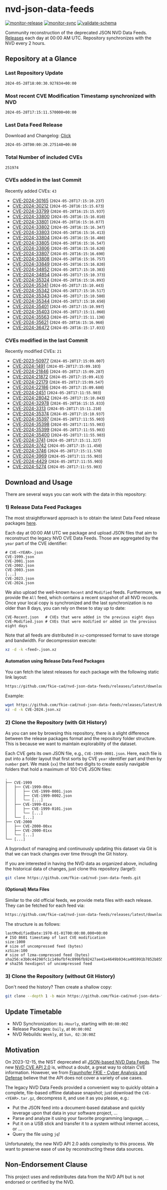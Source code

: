 # nvd-json-data-feeds

[![monitor-release](https://github.com/fkie-cad/nvd-json-data-feeds/actions/workflows/monitor_release.yml/badge.svg)](https://github.com/fkie-cad/nvd-json-data-feeds/actions/workflows/monitor_release.yml)
[![monitor-sync](https://github.com/fkie-cad/nvd-json-data-feeds/actions/workflows/monitor_sync.yml/badge.svg)](https://github.com/fkie-cad/nvd-json-data-feeds/actions/workflows/monitor_sync.yml)
[![validate-schema](https://github.com/fkie-cad/nvd-json-data-feeds/actions/workflows/validate_schema.yml/badge.svg)](https://github.com/fkie-cad/nvd-json-data-feeds/actions/workflows/validate_schema.yml)

Community reconstruction of the deprecated JSON NVD Data Feeds.
[Releases](https://github.com/fkie-cad/nvd-json-data-feeds/releases/latest) each day at 00:00 AM UTC.
Repository synchronizes with the NVD every 2 hours.

## Repository at a Glance

### Last Repository Update

```plain
2024-05-28T18:00:30.927834+00:00
```

### Most recent CVE Modification Timestamp synchronized with NVD

```plain
2024-05-28T17:15:11.570000+00:00
```

### Last Data Feed Release

Download and Changelog: [Click](https://github.com/fkie-cad/nvd-json-data-feeds/releases/latest)

```plain
2024-05-28T00:00:20.275140+00:00
```

### Total Number of included CVEs

```plain
251974
```

### CVEs added in the last Commit

Recently added CVEs: `43`

- [CVE-2024-30165](CVE-2024/CVE-2024-301xx/CVE-2024-30165.json) (`2024-05-28T17:15:10.237`)
- [CVE-2024-30212](CVE-2024/CVE-2024-302xx/CVE-2024-30212.json) (`2024-05-28T16:15:15.673`)
- [CVE-2024-33799](CVE-2024/CVE-2024-337xx/CVE-2024-33799.json) (`2024-05-28T16:15:15.937`)
- [CVE-2024-33800](CVE-2024/CVE-2024-338xx/CVE-2024-33800.json) (`2024-05-28T16:15:16.010`)
- [CVE-2024-33801](CVE-2024/CVE-2024-338xx/CVE-2024-33801.json) (`2024-05-28T16:15:16.077`)
- [CVE-2024-33802](CVE-2024/CVE-2024-338xx/CVE-2024-33802.json) (`2024-05-28T16:15:16.347`)
- [CVE-2024-33803](CVE-2024/CVE-2024-338xx/CVE-2024-33803.json) (`2024-05-28T16:15:16.413`)
- [CVE-2024-33804](CVE-2024/CVE-2024-338xx/CVE-2024-33804.json) (`2024-05-28T16:15:16.480`)
- [CVE-2024-33805](CVE-2024/CVE-2024-338xx/CVE-2024-33805.json) (`2024-05-28T16:15:16.547`)
- [CVE-2024-33806](CVE-2024/CVE-2024-338xx/CVE-2024-33806.json) (`2024-05-28T16:15:16.620`)
- [CVE-2024-33807](CVE-2024/CVE-2024-338xx/CVE-2024-33807.json) (`2024-05-28T16:15:16.690`)
- [CVE-2024-33808](CVE-2024/CVE-2024-338xx/CVE-2024-33808.json) (`2024-05-28T16:15:16.757`)
- [CVE-2024-33849](CVE-2024/CVE-2024-338xx/CVE-2024-33849.json) (`2024-05-28T16:15:16.820`)
- [CVE-2024-34852](CVE-2024/CVE-2024-348xx/CVE-2024-34852.json) (`2024-05-28T17:15:10.303`)
- [CVE-2024-34854](CVE-2024/CVE-2024-348xx/CVE-2024-34854.json) (`2024-05-28T17:15:10.373`)
- [CVE-2024-35324](CVE-2024/CVE-2024-353xx/CVE-2024-35324.json) (`2024-05-28T16:15:16.893`)
- [CVE-2024-35341](CVE-2024/CVE-2024-353xx/CVE-2024-35341.json) (`2024-05-28T17:15:10.443`)
- [CVE-2024-35342](CVE-2024/CVE-2024-353xx/CVE-2024-35342.json) (`2024-05-28T17:15:10.517`)
- [CVE-2024-35343](CVE-2024/CVE-2024-353xx/CVE-2024-35343.json) (`2024-05-28T17:15:10.580`)
- [CVE-2024-35344](CVE-2024/CVE-2024-353xx/CVE-2024-35344.json) (`2024-05-28T17:15:10.650`)
- [CVE-2024-35401](CVE-2024/CVE-2024-354xx/CVE-2024-35401.json) (`2024-05-28T17:15:10.997`)
- [CVE-2024-35403](CVE-2024/CVE-2024-354xx/CVE-2024-35403.json) (`2024-05-28T17:15:11.060`)
- [CVE-2024-35563](CVE-2024/CVE-2024-355xx/CVE-2024-35563.json) (`2024-05-28T17:15:11.130`)
- [CVE-2024-35621](CVE-2024/CVE-2024-356xx/CVE-2024-35621.json) (`2024-05-28T16:15:16.960`)
- [CVE-2024-36472](CVE-2024/CVE-2024-364xx/CVE-2024-36472.json) (`2024-05-28T16:15:17.033`)


### CVEs modified in the last Commit

Recently modified CVEs: `21`

- [CVE-2023-50977](CVE-2023/CVE-2023-509xx/CVE-2023-50977.json) (`2024-05-28T17:15:09.007`)
- [CVE-2024-1491](CVE-2024/CVE-2024-14xx/CVE-2024-1491.json) (`2024-05-28T17:15:09.103`)
- [CVE-2024-21846](CVE-2024/CVE-2024-218xx/CVE-2024-21846.json) (`2024-05-28T17:15:09.287`)
- [CVE-2024-21872](CVE-2024/CVE-2024-218xx/CVE-2024-21872.json) (`2024-05-28T17:15:09.413`)
- [CVE-2024-22179](CVE-2024/CVE-2024-221xx/CVE-2024-22179.json) (`2024-05-28T17:15:09.547`)
- [CVE-2024-22186](CVE-2024/CVE-2024-221xx/CVE-2024-22186.json) (`2024-05-28T17:15:09.680`)
- [CVE-2024-2451](CVE-2024/CVE-2024-24xx/CVE-2024-2451.json) (`2024-05-28T17:11:55.903`)
- [CVE-2024-28042](CVE-2024/CVE-2024-280xx/CVE-2024-28042.json) (`2024-05-28T17:15:10.043`)
- [CVE-2024-32978](CVE-2024/CVE-2024-329xx/CVE-2024-32978.json) (`2024-05-28T16:15:15.833`)
- [CVE-2024-3313](CVE-2024/CVE-2024-33xx/CVE-2024-3313.json) (`2024-05-28T17:15:11.210`)
- [CVE-2024-35374](CVE-2024/CVE-2024-353xx/CVE-2024-35374.json) (`2024-05-28T17:15:10.937`)
- [CVE-2024-35397](CVE-2024/CVE-2024-353xx/CVE-2024-35397.json) (`2024-05-28T17:11:55.903`)
- [CVE-2024-35398](CVE-2024/CVE-2024-353xx/CVE-2024-35398.json) (`2024-05-28T17:11:55.903`)
- [CVE-2024-35399](CVE-2024/CVE-2024-353xx/CVE-2024-35399.json) (`2024-05-28T17:11:55.903`)
- [CVE-2024-35400](CVE-2024/CVE-2024-354xx/CVE-2024-35400.json) (`2024-05-28T17:11:55.903`)
- [CVE-2024-3741](CVE-2024/CVE-2024-37xx/CVE-2024-3741.json) (`2024-05-28T17:15:11.327`)
- [CVE-2024-3742](CVE-2024/CVE-2024-37xx/CVE-2024-3742.json) (`2024-05-28T17:15:11.450`)
- [CVE-2024-3746](CVE-2024/CVE-2024-37xx/CVE-2024-3746.json) (`2024-05-28T17:15:11.570`)
- [CVE-2024-3969](CVE-2024/CVE-2024-39xx/CVE-2024-3969.json) (`2024-05-28T17:11:55.903`)
- [CVE-2024-4429](CVE-2024/CVE-2024-44xx/CVE-2024-4429.json) (`2024-05-28T17:11:55.903`)
- [CVE-2024-5274](CVE-2024/CVE-2024-52xx/CVE-2024-5274.json) (`2024-05-28T17:11:55.903`)


## Download and Usage

There are several ways you can work with the data in this repository:

### 1) Release Data Feed Packages

The most straightforward approach is to obtain the latest Data Feed release packages [here](https://github.com/fkie-cad/nvd-json-data-feeds/releases/latest).

Each day at 00:00 AM UTC we package and upload JSON files that aim to reconstruct the legacy NVD CVE Data Feeds.
Those are aggregated by the `year` part of the CVE identifier:

```
# CVE-<YEAR>.json
CVE-1999.json
CVE-2001.json
CVE-2002.json
CVE-2003.json
[...]
CVE-2023.json
CVE-2024.json
```

We also upload the well-known `Recent` and `Modified` feeds.
Furthermore, we provide the `All` feed, which contains a recent snapshot of all NVD records.
Once your local copy is synchronized and the last synchronization is no older than 8 days, you can rely on these to stay up to date:

```plain
CVE-Recent.json   # CVEs that were added in the previous eight days
CVE-Modified.json # CVEs that were modified or added in the previous eight days
```

Note that all feeds are distributed in `xz`-compressed format to save storage and bandwidth.
For decompression execute:

```sh
xz -d -k <feed>.json.xz
```

#### Automation using Release Data Feed Packages

You can fetch the latest releases for each package with the following static link layout:

```sh
https://github.com/fkie-cad/nvd-json-data-feeds/releases/latest/download/CVE-<YEAR>.json.xz
```

Example:

```sh
wget https://github.com/fkie-cad/nvd-json-data-feeds/releases/latest/download/CVE-2024.json.xz
xz -d -k CVE-2024.json.xz
```

### 2) Clone the Repository (with Git History)

As you can see by browsing this repository, there is a slight difference between the release packages format and the repository folder structure.
This is because we want to maintain explorability of the dataset.

Each CVE gets its own JSON file, e.g., `CVE-1999-0001.json`.
Here, each file is put into a folder layout that first sorts by CVE `year` identifier part and then by `number` part.
We mask (`xx`) the last two digits to create easily navigable folders that hold a maximum of 100 CVE JSON files:

```plain
.
├── CVE-1999
│   ├── CVE-1999-00xx
│   │   ├── CVE-1999-0001.json
│   │   ├── CVE-1999-0002.json
│   │   └── [...]
│   ├── CVE-1999-01xx
│   │   ├── CVE-1999-0101.json
│   │   └── [...]
│   └── [...]
├── CVE-2000
│   ├── CVE-2000-00xx
│   ├── CVE-2000-01xx
│   └── [...]
└── [...]
```

A byproduct of managing and continuously updating this dataset via Git is that we can track changes over time through the Git history.

If you are interested in having the NVD data as organized above, including the historical data of changes, just clone this repository (large!):

```sh
git clone https://github.com/fkie-cad/nvd-json-data-feeds.git
```

#### (Optional) Meta Files

Similar to the old official feeds, we provide meta files with each release. They can be fetched for each feed via:

```sh
https://github.com/fkie-cad/nvd-json-data-feeds/releases/latest/download/CVE-<YEAR>.meta
```

The structure is as follows:

```plain
lastModifiedDate:1970-01-01T00:00:00.000+00:00                          # ISO 8601 timestamp of last CVE modification
size:1000                                                               # size of uncompressed feed (bytes)
xzSize:100                                                              # size of lzma-compressed feed (bytes)
sha256:e3b0c44298fc1c149afbf4c8996fb92427ae41e4649b934ca495991b7852b855 # sha256 hexdigest of uncompressed feed
```

### 3) Clone the Repository (without Git History)

Don't need the history? Then create a shallow copy:

```sh
git clone --depth 1 -b main https://github.com/fkie-cad/nvd-json-data-feeds.git
```


## Update Timetable

* NVD Synchronization: `Bi-Hourly`, starting with `00:00:00Z`
* Release Packages: `Daily`, at `00:00:00Z`
* NVD Rebuilds: `Weekly`, at `Sun, 02:30:00Z`


## Motivation

On 2023-12-15, the NIST deprecated all [JSON-based NVD Data Feeds](https://nvd.nist.gov/vuln/data-feeds#divRetirementBanner-1).
The new [NVD CVE API 2.0](https://nvd.nist.gov/developers/vulnerabilities) is, without a doubt, a great way to obtain CVE information.
However, we from [Fraunhofer FKIE - Cyber Analysis and Defense](https://www.fkie.fraunhofer.de/en/departments/cad.html) believe that the API does not cover a variety of use cases.

The legacy NVD Data Feeds provided a convenient way to quickly obtain a complete, file-based offline database snapshot; just download the `CVE-<YEAR>.tar.gz`, decompress it, and use it as you please, e.g.:

- Put the JSON feed into a document-based database and quickly leverage upon that data in your software project, ...
- Parse and analyze it using your favorite programming language, ...
- Put it on a USB stick and transfer it to a system without internet access, or ...
- Query the file using `jq`!

Unfortunately, the new NVD API 2.0 adds complexity to this process.
We want to preserve ease of use by reconstructing these data sources.

## Non-Endorsement Clause

This project uses and redistributes data from the NVD API but is not endorsed or certified by the NVD.